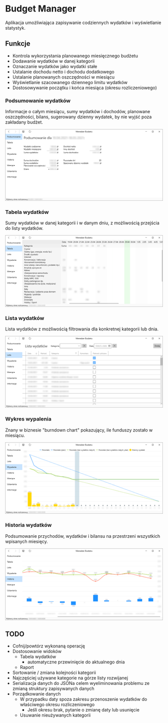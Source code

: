 # Budget Manager

Aplikacja umożliwiająca zapisywanie codziennych wydatków i wyświetlanie statystyk.

## Funkcje

- Kontrola wykorzystania planowanego miesięcznego budżetu
- Dodawanie wydatków w danej kategorii
- Oznaczanie wydatków jako wydatki stałe
- Ustalanie dochodu netto i dochodu dodatkowego
- Ustalanie planowanych oszczędności w miesiącu
- Wyświetlanie szacowanego dziennego limitu wydatków
- Dostosowywanie początku i końca miesiąca (okresu rozliczeniowego)

### Podsumowanie wydatków

Informacje o całym miesiącu, sumy wydatków i dochodów, planowane oszczędności, bilans, sugerowany dzienny wydatek, by nie wyjść poza zakładany budżet.

![Wydatki miesięczne](doc/s1.png)

### Tabela wydatków

Sumy wydatków w danej kategorii i w danym dniu, z możliwością przejścia do listy wydatków.

![Wykres wypalenia](doc/s2.png)

### Lista wydatków

Lista wydatków z możliwością filtrowania dla konkretnej kategorii lub dnia.

![Wykres wypalenia](doc/s3.png)

### Wykres wypalenia

Znany w biznesie "burndown chart" pokazujący, ile funduszy zostało w miesiącu.

![Wykres wypalenia](doc/s4.png)

### Historia wydatków

Podsumowanie przychodów, wydatków i bilansu na przestrzeni wszystkich wpisanych miesięcy.

![Wykres wypalenia](doc/s5.png)

## TODO

- Cofnij/powtórz wykonaną operację
- Dostosowanie widoków
  - Tabela wydatków
    - automatyczne przewinięcie do aktualnego dnia
  - Raport
- Sortowanie / zmiana kolejności kategorii
- Najczęściej używane kategorie na górze listy rozwijanej
- Serializacja danych do JSONa celem wyeliminowania problemu ze zmianą struktury zapisywanych danych
- Porządkowanie danych
  - W przypadku daty spoza zakresu przenoszenie wydatków do właściwego okresu rozliczeniowego
    - Jeśli okresu brak, pytanie o zmianę daty lub usunięcie
  - Usuwanie nieużywanych kategorii